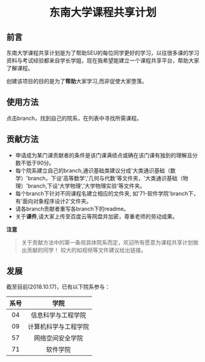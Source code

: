 # <center>东南大学课程共享计划<center>

## 前言
东南大学课程共享计划是为了帮助SEU的每位同学更好的学习，以往很多课的学习资料与考试经验都来自学长学姐，现在我希望能建立一个课程共享平台，帮助大家了解课程。

创建该项目的目的是为了**帮助**大家学习,而非促使大家堕落。

## 使用方法
点击branch，找到自己的院系，在列表中寻找所需课程。

## 贡献方法

* 申请成为某门课贡献者的条件是该门课满绩点或确在该门课有独到的理解且分数不低于90分。 
* 每个院系建立自己的branch,通识基础类建议分成'大类通识基础（数学）'branch，下设'高等数学','几何与代数'等文件夹，'大类通识基础（物理）'branch,下设'大学物理','大学物理实验'等文件夹。
* 每个branch下针对不同课程名建立相应的文件夹, 如'71-软件学院'branch下，有'面向对象程序设计2'文件夹。
* 请各branch贡献者重写各branch下的readme。
* 关于**课件**,请大家上传至百度云等网盘并加密，尊重老师的劳动成果。

**注意**
> 关于贡献方法中的第一条视具体院系而定，欢迎所有愿意为课程共享计划做出贡献的同学！
> 较大的如视频等文件建议给出链接。

## 发展
截至目前(2018.10.17)，已有以下院系参与：

| 系号 | 学院 |
|:---:|:---:|
|04|信息科学与工程学院|
|09|计算机科学与工程学院|
|57|网络空间安全学院|
|71|软件学院| 

